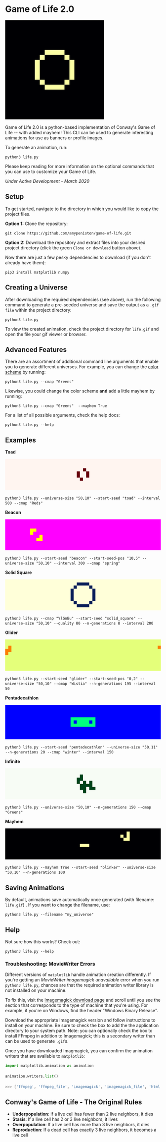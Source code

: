 # Game of Life 2.0

![Game of Life 2.0 Icon](https://raw.githubusercontent.com/amypeniston/game-of-life/master/assets/icon.gif)

Game of Life 2.0 is a python-based implementation of Conway's Game of Life -- with added mayhem! This CLI can be used to generate interesting animations for use as banners or profile images.

To generate an animation, run:


```
python3 life.py
```

Please keep reading for more information on the optional commands that you can use to customize your Game of Life.


*Under Active Development - March 2020*
  

## Setup
  

To get started, navigate to the directory in which you would like to copy the project files.

  
**Option 1:** Clone the repository:

```
git clone https://github.com/amypeniston/game-of-life.git
```

**Option 2:** Download the repository and extract files into your desired project directory (click the green `Clone or download` button above).


Now there are just a few pesky dependencies to download (if you don't already have them):


```
pip3 install matplotlib numpy
```

  
## Creating a Universe


After downloading the required dependencies (see above), run the following command to generate a pre-seeded universe and save the output as a `.gif file` within the project directory:


```
python3 life.py
```


To view the created animation, check the project directory for `life.gif` and open the file your gif viewer or browser.


## Advanced Features


There are an assortment of additional command line arguments that enable you to generate different universes. For example, you can change the [color scheme](https://matplotlib.org/3.1.0/gallery/color/colormap_reference.html?highlight=colormap) by running:

  
```
python3 life.py --cmap "Greens"
```


Likewise, you could change the color scheme **and** add a little mayhem by running:


```
python3 life.py --cmap "Greens"  --mayhem True
```


For a list of all possible arguments, check the help docs:


```
python3 life.py --help
```

## Examples

**Toad**

![Toad](https://raw.githubusercontent.com/amypeniston/game-of-life/master/assets/toad.gif)

```
python3 life.py --universe-size "50,10" --start-seed "toad" --interval 500 --cmap "Reds"
```

**Beacon**

![Beacon](https://raw.githubusercontent.com/amypeniston/game-of-life/master/assets/beacon.gif)

```
python3 life.py --start-seed "beacon" --start-seed-pos "10,5" --universe-size "50,10" --interval 300 --cmap "spring"
```

**Solid Square**

![Solid Square](https://raw.githubusercontent.com/amypeniston/game-of-life/master/assets/solid_square.gif)

```
python3 life.py --cmap "YlGnBu" --start-seed "solid_square" --universe-size "50,10" --quality 80 --n-generations 8 --interval 200
```

**Glider**

![Glider](https://raw.githubusercontent.com/amypeniston/game-of-life/master/assets/glider.gif)

```
python3 life.py --start-seed "glider" --start-seed-pos "0,2" --universe-size "50,10" --cmap "Wistia" --n-generations 195 --interval 50
```

**Pentadecathlon**

![Pentadecathlon](https://raw.githubusercontent.com/amypeniston/game-of-life/master/assets/pentadecathlon.gif)

```
python3 life.py --start-seed "pentadecathlon" --universe-size "50,11" --n-generations 20 --cmap "winter" --interval 150
```

**Infinite**

![Infinite](https://raw.githubusercontent.com/amypeniston/game-of-life/master/assets/infinite.gif)

```
python3 life.py --universe-size "50,10" --n-generations 150 --cmap "Greens"
```

**Mayhem**

![Mayhem](https://raw.githubusercontent.com/amypeniston/game-of-life/master/assets/mayhem.gif)

```
python3 life.py --mayhem True --start-seed "blinker" --universe-size "50,10" --n-generations 100
```

## Saving Animations


By default, animations save automatically once generated (with filename: `life.gif`) . If you want to change the filename, use:


```
python3 life.py --filename "my_universe"
```

## Help

Not sure how this works? Check out:

```
python3 life.py --help
```

### Troubleshooting: MovieWriter Errors


Different versions of `matplotlib` handle animation creation differently. If you're getting an *MovieWriter imagemagick unavailable* error when you run `python3 life.py`, chances are that the required animation writer library is not installed on your machine.


To fix this, visit the [Imagemagick download page](https://imagemagick.org/script/download.php) and scroll until you see the section that corresponds to the type of machine that you're using. For example, if you're on Windows, find the header "Windows Binary Release".


Download the appropriate Imagemagick version and follow instructions to install on your machine. Be sure to check the box to add the the application directory to your system path. Note: you can optionally check the box to install FFmpeg in addition to Imagemagick; this is a secondary writer than can be used to generate `.gif`s.


Once you have downloaded Imagmagick, you can confirm the animation writers that are available to `matplotlib`:


```python
import matplotlib.animation as animation

animation.writers.list()

>>> ['ffmpeg', 'ffmpeg_file', 'imagemagick', 'imagemagick_file', 'html'] # For example
```

## Conway's Game of Life - The Original Rules

* **Underpopulation**: If a live cell has fewer than 2 live neighbors, it dies
* **Stasis**: If a live cell has 2 or 3 live neighbors, it lives
* **Overpopulation**: If a live cell has more than 3 live neighbors, it dies
* **Reproduction**: If a dead cell has exactly 3 live neighbors, it becomes a live cell